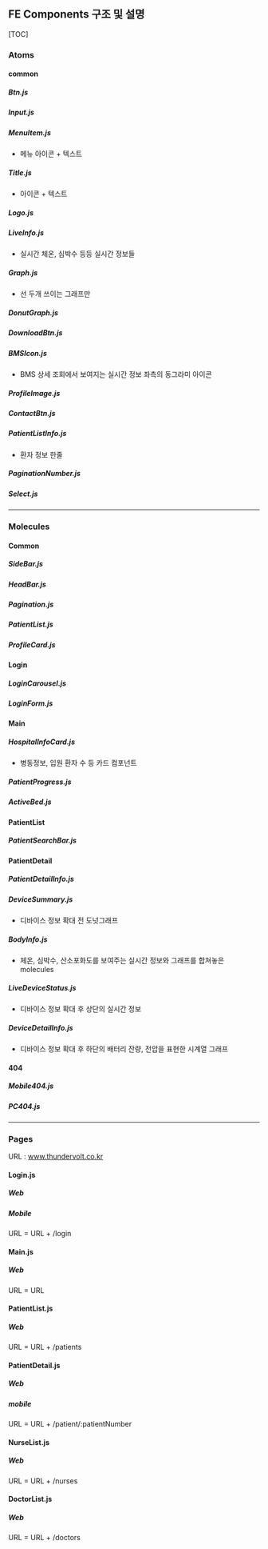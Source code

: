 ## FE Components 구조 및 설명

[TOC]

### Atoms

#### common

##### Btn.js

##### Input.js

##### MenuItem.js

- 메뉴 아이콘 + 텍스트

##### Title.js

- 아이콘 + 텍스트

##### Logo.js

##### LiveInfo.js

- 실시간 체온, 심박수 등등 실시간 정보들

##### Graph.js

- 선 두개 쓰이는 그래프만

##### DonutGraph.js

##### DownloadBtn.js

##### BMSIcon.js

- BMS 상세 조회에서 보여지는 실시간 정보 좌측의 동그라미 아이콘

##### ProfileImage.js

##### ContactBtn.js

##### PatientListInfo.js

- 환자 정보 한줄

##### PaginationNumber.js

##### Select.js



---

### Molecules

#### Common

##### SideBar.js

##### HeadBar.js

##### Pagination.js

##### PatientList.js

##### ProfileCard.js



#### Login

##### LoginCarousel.js

##### LoginForm.js



#### Main

##### HospitalInfoCard.js

- 병동정보, 입원 환자 수 등 카드 컴포넌트

##### PatientProgress.js

##### ActiveBed.js



#### PatientList

##### PatientSearchBar.js



#### PatientDetail

##### PatientDetailInfo.js

##### DeviceSummary.js

- 디바이스 정보 확대 전 도넛그래프

##### BodyInfo.js

- 체온, 심박수, 산소포화도를 보여주는 실시간 정보와 그래프를 합쳐놓은 molecules

##### LiveDeviceStatus.js

- 디바이스 정보 확대 후 상단의 실시간 정보

##### DeviceDetailInfo.js

- 디바이스 정보 확대 후 하단의 배터리 잔량, 전압을 표현한 시계열 그래프

#### 404

##### Mobile404.js

##### PC404.js



---

### Pages

URL : www.thundervolt.co.kr



#### Login.js

##### Web

##### Mobile

URL = URL + /login



#### Main.js

##### Web

URL = URL



#### PatientList.js

##### Web

URL = URL + /patients



#### PatientDetail.js

##### Web

##### mobile

URL = URL + /patient/:patientNumber



#### NurseList.js

##### Web

URL = URL + /nurses



#### DoctorList.js

##### Web

URL = URL + /doctors